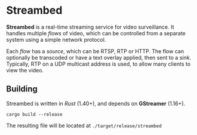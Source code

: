 # Streambed

**Streambed** is a real-time streaming service for video surveillance.  It
handles multiple _flows_ of video, which can be controlled from a separate
system using a simple network protocol.

Each _flow_ has a _source_, which can be RTSP, RTP or HTTP.  The flow can
optionally be transcoded or have a text overlay applied, then sent to a _sink_.
Typically, RTP on a UDP multicast address is used, to allow many clients to view
the video.

## Building

Streambed is written in _Rust_ (1.40+), and depends on **GStreamer** (1.16+).

```
cargo build --release
```

The resulting file will be located at `./target/release/streambed`
